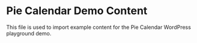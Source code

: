 # Pie Calendar Demo Content

This file is used to import example content for the Pie Calendar WordPress playground demo. 
